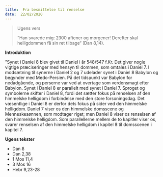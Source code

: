 ```yaml
---
title:  Fra besmittelse til renselse
date:  22/02/2020
---
```


> <p>Ugens vers</p>
> ”Han svarede mig: 2300 aftener og morgener! Derefter skal helligdommen få sin ret tilbage“ (Dan 8,14).

**Introduktion**

”Synet i Daniel 8 blev givet til Daniel i år 548/547 f.Kr. Det giver nogle vigtige præciseringer med hensyn til dommen, som omtales i Daniel 7. I modsætning til synerne i Daniel 2 og 7 udelader synet i Daniel 8 Babylon og begynder med Medo-Persien. På det tidspunkt var Babylon for nedadgående, og perserne var ved at overtage som verdensmagt efter Babylon. Synet i Daniel 8 er parallelt med synet i Daniel 7. Sproget og symbolerne skifter i Daniel 8, fordi det sætter fokus på renselsen af den himmelske helligdom i forbindelse med den store forsoningsdag. Det væsentlige i Daniel 8 er derfor dets fokus på sider ved den himmelske helligdom. Daniel 7 viser os den himmelske domsscene og Menneskesønnen, som modtager riget; men Daniel 8 viser os renselsen af den himmelske helligdom. Som parallellerne mellem de to kapitler viser os, svarer renselsen af den himmelske helligdom i kapitel 8 til domsscenen i kapitel 7.

**Ugens tekster**

- Dan 8
- Dan 2,38
- 1 Mos 11,4
- 3 Mos 16
- Hebr 9,23-28